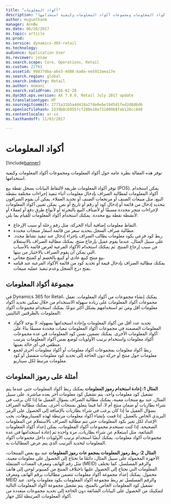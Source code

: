 ```yaml
---
title: "أكواد المعلومات"
description: "توفر هذه المقالة نظرة عامة حول أكواد المعلومات ومجموعات أكواد المعلومات وكيفية استخدامها."
author: mugunthanm
manager: AnnBe
ms.date: 06/20/2017
ms.topic: article
ms.prod: 
ms.service: dynamics-365-retail
ms.technology: 
audience: Application User
ms.reviewer: josaw
ms.search.scope: Core, Operations, Retail
ms.custom: 22761
ms.assetid: 99877dba-a6e3-4d88-ba0a-ee5913aea17e
ms.search.region: global
ms.search.industry: Retail
ms.author: mumani
ms.search.validFrom: 2016-02-28
ms.dyn365.ops.version: AX 7.0.0, Retail July 2017 update
ms.translationtype: HT
ms.sourcegitcommit: 2771a31b5a4d418a27de0ebe1945d1fed2d8d6d6
ms.openlocfilehash: 3339b8cb955fcf290e18e73180968fab128cc849
ms.contentlocale: ar-sa
ms.lasthandoff: 11/03/2017

---
```


# <a name="info-codes"></a>أكواد المعلومات

[!include[banner](includes/banner.md)]


توفر هذه المقالة نظرة عامة حول أكواد المعلومات ومجموعات أكواد المعلومات وكيفية استخدامها.

توفر أكواد المعلومات طريقة لالتقاط البيانات بسجل نقطة بيع (POS). يمكن استخدام أكواد المعلومات لمطالبة الصراف بإدخال معلومات أثناء تنفيذ إجراءات مختلفة بنقطة البيع، مثل مبيعات الصنف أو مرتجعات الصنف أو تحديد العملاء. يمكن أن يقوم الصرافون بتحديد إدخال من قائمة أو إدخال كود أو رقم أو تاريخ أو نص. يمكن تعيين أكواد المعلومات لإجراءات متجر محددة مسبقًا أو لأصناف البيع بالتجزئة أو لأنواع طرق دفع أو لعملاء أو لأنشطة نقطة بيع محددة. يمكنك استخدام أكواد المعلومات للقيام بما يلي:
-   التقاط معلومات إضافية أثناء الحركة، مثل رقم رحلة أو سبب الإرجاع.
-   مطالبة صراف السجل بتحديد سعر من قائمة أسعار منتجات محددة.
-   ربط كود فرعي بكود معلومات يطالب الصراف بإجراء إدخال عند تنفيذ نشاط محدد. على سبيل المثال، عندما يقوم عميل بإرجاع منتج، يمكنك مطالبة الصراف بالاستعلام عن سبب إرجاع المنتج. ثم يمكنك استخدام الأكواد الفرعية لعرض قائمة بالأسباب التي يمكن أن يقوم الصراف بالاختيار من بينها.
-   بيع منتج كبيع عادي أو كبيع بالخصم أو كمنتج مجاني.
-   يمكنك مطالبة الصراف بإدخال قيمة أو تحديد كود من قائمة الأكواد الفرعية عند قيامه بفتح درج السجل وعدم تنفيذ عملية مبيعات.

## <a name="info-codes-group"></a>مجموعة أكواد المعلومات
في Dynamics 365 for Retail، يمكنك إنشاء مجموعات من أكواد المعلومات.‬ تعمل مجموعات أكواد المعلومات على زيادة سهولة الاستخدام من خلال تمكين تحديد أكواد معلومات أقل ومن ثم استخدامهم بشكل أكثر تنوعًا. يمكنك استخدام مجموعات أكواد المعلومات بالطرقتين التاليتين:
-   تحديد عدد أقل من أكواد المعلومات وإعادة استخدامها بسهولة. لا يوجد لأكواد المعلومات المضمنة في مجموعات أكواد المعلومات تبعيات محددة مسبقًا بناءً على أكواد المعلومات الأخرى. يمكنك تضمين نفس كود المعلومات في عدة مجموعات أكواد معلومات واستخدام ترتيب الأولويات لوضع نفس أكواد المعلومات بترتيب منطقي في أي حالة بعينها.
-   ربط أكواد معلومات بمجموعات أكواد معلومات أو أكواد معلومات أخرى لجمع معلومات حول منتج أو حركة دون الحاجة إلى تحديد كود معلومات منفصل أو كود معلومات مرتبط لكل سيناريو.

## <a name="info-code-examples"></a>أمثلة على رموز المعلومات
**المثال 1: إعادة استخدام رموز المعلومات** يمكنك ربط أكواد المعلومات حتى عندما يتم تشغيل كود معلومات واحد، يتم تشغيل كود معلومات آخر بعده مباشرة. على سبيل المثال، عند بيع منتجات معينة، يمكنك مطالبة الصراف بسؤال العميل ما إذا كان يرغب في شراء بطاريات أو ضمان منتج أم لا. أما فيما يتعلق بمنتجات أخرى، يمكنك مطالبة الصراف بسؤال العميل ما إذا كان يرغب في شراء بطاريات بالإضافة إلى الحصول على الرمز البريدي الخاص بالعميل. إذا قمت بإنشاء أكواد معلومات مرتبطة لهذه السيناريوهات، يجب الإعداد لكل تغير بكود المعلومات حتى تتم مطالبة الصراف بالاستعلام عن المعلومات الصحيحة. إذا كنت تستخدم مجموعات أكواد المعلومات، يمكن إعداد أكواد المعلومات الشائعة، مثل استعلام عن شراء بطاريات، مرة واحدة ثم إعادة استخدامها في عدة مجموعات أكواد معلومات. يمكنك أيضًا استخدام ترتيب الأولويات داخل مجموعات أكواد المعلومات لتحديد الترتيب الذي يتم عرض المطالبات به.


**المثال 2: ربط رموز المعلومات بمجمو عات رموز المعلومات** عند بيع بعض المنتجات، الأجهزة المحمولة على سبيل المثال، دائمًا ما تحتاج إلى الحصول على معلومات معينة، مثل رقم الهاتف ومعرف المعدات المتنقلة (MEID) والرقم المسلسل. كما تختلف المعلومات التي تحتاج إلى الحصول عليها باختلاف المنتج من كمبيوتر لوحي إلى هاتف محمول. يمكنك إعداد مجموعة أكواد معلومات تتضمن مطالبات برقم الهاتف ومعرف MEID والرقم المسلسل ثم ربط مجموعة أكواد المعلومات بكود معلومات واحد. عند تشغيل كود المعلومات الخاص بالمنتج، يتم تشغيل مجموعة أكواد المعلومات التالية لتمكينك من الحصول على البيانات الشائعة دون الحاجة إلى تحديد مجموعات متعددة من أكواد المعلومات المرتبطة لكل جهاز.

 



